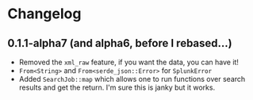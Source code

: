 # Changelog

## 0.1.1-alpha7 (and alpha6, before I rebased...)

- Removed the `xml_raw` feature, if you want the data, you can have it!
- `From<String>` and `From<serde_json::Error>` for `SplunkError`
- Added `SearchJob::map` which allows one to run functions over search results and get the return. I'm sure this is janky but it works.
